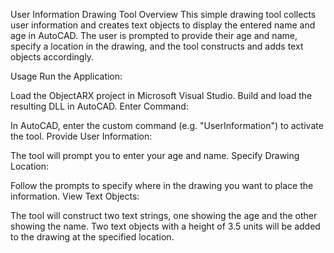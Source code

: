User Information Drawing Tool
Overview
This simple drawing tool collects user information and creates text objects to display the entered name and age in AutoCAD. The user is prompted to provide their age and name, specify a location in the drawing, and the tool constructs and adds text objects accordingly.

Usage
Run the Application:

Load the ObjectARX project in Microsoft Visual Studio.
Build and load the resulting DLL in AutoCAD.
Enter Command:

In AutoCAD, enter the custom command (e.g. "UserInformation") to activate the tool.
Provide User Information:

The tool will prompt you to enter your age and name.
Specify Drawing Location:

Follow the prompts to specify where in the drawing you want to place the information.
View Text Objects:

The tool will construct two text strings, one showing the age and the other showing the name.
Two text objects with a height of 3.5 units will be added to the drawing at the specified location.

